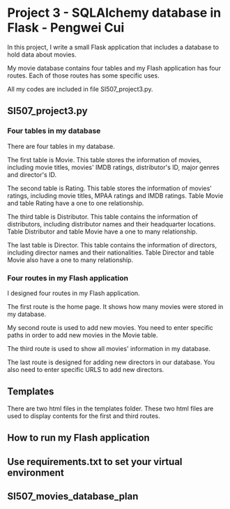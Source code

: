 # Project 3 - SQLAlchemy database in Flask - Pengwei Cui

In this project, I write a small Flask application that includes a database to hold data about movies. 

My movie database contains four tables and my Flash application has four routes. Each of those routes has some specific uses.

All my codes are included in file SI507_project3.py.


## SI507_project3.py

### Four tables in my database

There are four tables in my database. 

The first table is Movie. This table stores the information of movies, including movie titles, movies' IMDB ratings, distributor's ID, major genres and director's ID.

The second table is Rating. This table stores the information of movies' ratings, including movie titles, MPAA ratings and IMDB ratings. Table Movie and table Rating have a one to one relationship.

The third table is Distributor. This table contains the information of distributors, including distributor names and their headquarter locations. Table Distributor and table Movie have a one to many relationship.

The last table is Director. This table contains the information of directors, including director names and their nationalities. Table Director and table Movie also have a one to many relationship.

### Four routes in my Flash application

I designed four routes in my Flash application.

The first route is the home page. It shows how many movies were stored in my database.

My second route is used to add new movies. You need to enter specific paths in order to add new movies in the Movie table.

The third route is used to show all movies' information in my database.

The last route is designed for adding new directors in our database. You also need to enter specific URLS to add new directors.

## Templates

There are two html files in the templates folder. These two html files are used to display contents for the first and third routes.

## How to run my Flash application

## Use requirements.txt to set your virtual environment

## SI507_movies_database_plan

